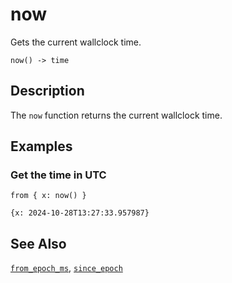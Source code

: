 # now

Gets the current wallclock time.

```tql
now() -> time
```

## Description

The `now` function returns the current wallclock time.

## Examples

### Get the time in UTC

```tql
from { x: now() }
```

```tql
{x: 2024-10-28T13:27:33.957987}
```

## See Also

[`from_epoch_ms`](from_epoch_ms.md), [`since_epoch`](since_epoch.md)
